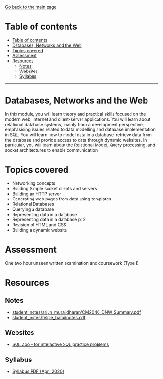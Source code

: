 [Go back to the main page](../../../README.md)

# Table of contents

* [Table of contents](#table-of-contents)
* [Databases, Networks and the Web](#databases-networks-and-the-web)
* [Topics covered](#topics-covered)
* [Assessment](#assessment)
* [Resources](#resources)
  * [Notes](#notes)
  * [Websites](#websites)
  * [Syllabus](#syllabus)

---

# Databases, Networks and the Web

In this module, you will learn theory and practical skills focused
on the modern web, internet and client-server applications. You will
learn about relational database systems, mainly from a development
perspective, emphasising issues related to data modelling and
database implementation in SQL. You will learn how to model data in a
database, retrieve data from the database and provide access to data
through dynamic websites. In particular, you will learn about the
Relational Model, Query processing, and socket architectures to enable
communication.

# Topics covered

* Networking concepts
* Building Simple socket clients and servers
* Building an HTTP server
* Generating web pages from data using templates
* Relational Databases
* Querying a database
* Representing data in a database
* Representing data in a database pt 2
* Revision of HTML and CSS
* Building a dynamic website

# Assessment

One two hour unseen written examination and coursework (Type I)

# Resources

## Notes

* [student_notes/arjun_muralidharan/CM2040_DNW_Summary.pdf](../../../notes/level_5/databases-networks-and-the-web/student_notes/arjun_muralidharan/CM2040_DNW_Summary.pdf)
* [student_notes/felipe_balbi/notes.pdf](../../../notes/level_5/databases-networks-and-the-web/student_notes/felipe_balbi/notes.pdf)

## Websites

* [SQL Zoo - for interactive SQL practice problems](https://sqlzoo.net/)

## Syllabus

* [Syllabus PDF (April 2020)](./DNW-Syllabus.pdf)
